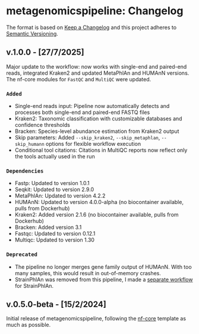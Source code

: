 # metagenomicspipeline: Changelog

The format is based on [Keep a Changelog](https://keepachangelog.com/en/1.0.0/)
and this project adheres to [Semantic Versioning](https://semver.org/spec/v2.0.0.html).

## v.1.0.0 - [27/7/2025]

Major update to the workflow: now works with single-end and paired-end reads, integrated Kraken2 and updated MetaPhlAn and HUMAnN versions. The nf-core modules for `FastQC` and `MultiQC` were updated.

### `Added`
- Single-end reads input: Pipeline now automatically detects and processes both single-end and paired-end FASTQ files
- Kraken2: Taxonomic classification with customizable databases and confidence thresholds
- Bracken: Species-level abundance estimation from Kraken2 output
- Skip parameters: Added `--skip_kraken2`, `--skip_metaphlan`, `--skip_humann` options for flexible workflow execution
- Conditional tool citations: Citations in MultiQC reports now reflect only the tools actually used in the run

### `Dependencies`
- Fastp: Updated to version 1.0.1
- Seqkit: Updated to version 2.9.0
- MetaPhlAn: Updated to version 4.2.2
- HUMAnN: Updated to version 4.0.0-alpha (no biocontainer available, pulls from Dockerhub)
- Kraken2: Added version 2.1.6 (no biocontainer available, pulls from Dockerhub)
- Bracken: Added version 3.1
- Fastqc: Updated to version 0.12.1
- Multiqc: Updated to version 1.30

### `Deprecated`
- The pipeline no longer merges gene family output of HUMAnN. With too many samples, this would result in out-of-memory crashes.
- StrainPhlAn was removed from this pipeline, I made a [separate workflow](https://github.com/barbarahelena/strainflow) for StrainPhlAn.

## v.0.5.0-beta - [15/2/2024]

Initial release of metagenomicspipeline, following the [nf-core](https://nf-co.re/) template as much as possible.
